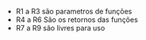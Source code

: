 
- R1 a R3 são parametros de funções
- R4 a R6 São os retornos das funções
- R7 a R9 são livres para uso 